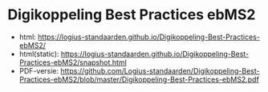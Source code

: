 # Digikoppeling Best Practices ebMS2

- html: https://logius-standaarden.github.io/Digikoppeling-Best-Practices-ebMS2/
- html(static): https://logius-standaarden.github.io/Digikoppeling-Best-Practices-ebMS2/snapshot.html
- PDF-versie: https://github.com/Logius-standaarden/Digikoppeling-Best-Practices-ebMS2/blob/master/Digikoppeling-Best-Practices-ebMS2.pdf
